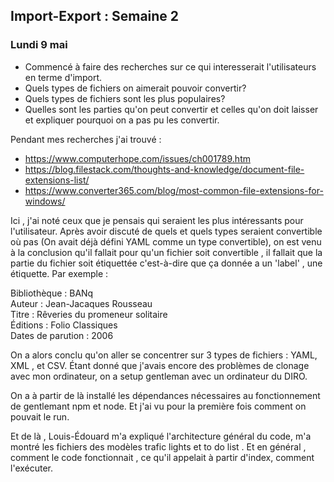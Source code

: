 ## Import-Export : Semaine 2

### Lundi 9 mai

- Commencé à faire des recherches sur ce qui interesserait l'utilisateurs en terme d'import. 
- Quels types de fichiers on aimerait pouvoir convertir? 
- Quels types de fichiers sont les plus populaires? 
- Quelles sont les parties qu'on peut convertir et celles qu'on doit laisser et expliquer pourquoi on a pas pu les convertir. 

Pendant mes recherches j'ai trouvé : 

- https://www.computerhope.com/issues/ch001789.htm
- https://blog.filestack.com/thoughts-and-knowledge/document-file-extensions-list/
- https://www.converter365.com/blog/most-common-file-extensions-for-windows/


Ici , j'ai noté ceux que je pensais qui seraient les plus intéressants pour l'utilisateur. 
Après avoir discuté de quels et quels types seraient convertible où pas (On avait déjà défini YAML comme un type convertible), on est venu à la conclusion qu'il fallait pour qu'un fichier soit convertible , il fallait que la partie du fichier soit étiquettée c'est-à-dire que ça donnée a un 'label' , une étiquette. Par exemple : 

Bibliothèque : BANq  
Auteur : Jean-Jacaques Rousseau  
Titre : Rêveries du promeneur solitaire  
Éditions : Folio Classiques     
Dates de parution : 2006  

On a alors conclu qu'on aller se concentrer sur 3 types de fichiers : YAML, XML , et CSV. Étant donné que j'avais encore des problèmes de clonage avec mon ordinateur, on a setup gentleman avec un ordinateur du DIRO. 

On a à partir de là installé les dépendances nécessaires au fonctionnement de gentlemant npm et node. Et j'ai vu pour la première fois comment on pouvait le run.

Et de là , Louis-Édouard m'a expliqué l'architecture général du code, m'a montré les fichiers des modèles trafic lights et to do list . Et en général , comment le code fonctionnait , ce qu'il appelait à partir d'index, comment l'exécuter. 

